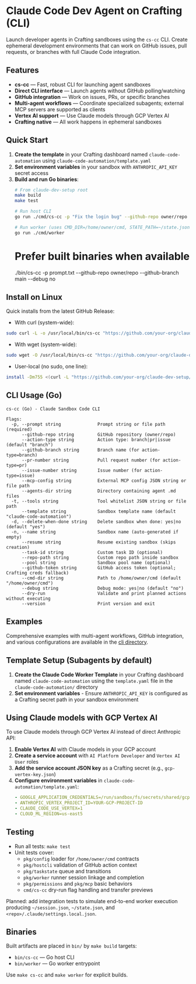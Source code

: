 # Claude Code Dev Agent on Crafting (CLI)

Launch developer agents in Crafting sandboxes using the `cs-cc` CLI. Create ephemeral development environments that can work on GitHub issues, pull requests, or branches with full Claude Code integration.

## Features

- **cs-cc** — Fast, robust CLI for launching agent sandboxes
- **Direct CLI interface** — Launch agents without GitHub polling/watching
- **GitHub integration** — Work on issues, PRs, or specific branches
- **Multi-agent workflows** — Coordinate specialized subagents; external MCP servers are supported as clients
- **Vertex AI support** — Use Claude models through GCP Vertex AI
- **Crafting native** — All work happens in ephemeral sandboxes

## Quick Start

1. **Create the template** in your Crafting dashboard named `claude-code-automation` using `claude-code-automation/template.yaml`
2. **Set environment variables** in your sandbox with `ANTHROPIC_API_KEY` secret access
3. **Build and run Go binaries**:
   ```bash
   # From claude-dev-setup root
   make build
   make test

   # Run host CLI
   go run ./cmd/cs-cc -p "Fix the login bug" --github-repo owner/repo --action-type branch --github-branch main --dry-run

   # Run worker (uses CMD_DIR=/home/owner/cmd, STATE_PATH=~/state.json, SESSION_PATH=~/session.json by default)
   go run ./cmd/worker
   ```
   # Prefer built binaries when available
   ./bin/cs-cc -p prompt.txt --github-repo owner/repo --github-branch main --debug no

## Install on Linux

Quick installs from the latest GitHub Release:

- With curl (system-wide):
```bash
sudo curl -L -o /usr/local/bin/cs-cc "https://github.com/your-org/claude-dev-setup/releases/latest/download/cs-cc_linux_amd64" && sudo chmod +x /usr/local/bin/cs-cc
```

- With wget (system-wide):
```bash
sudo wget -O /usr/local/bin/cs-cc "https://github.com/your-org/claude-dev-setup/releases/latest/download/cs-cc_linux_amd64" && sudo chmod +x /usr/local/bin/cs-cc
```

- User-local (no sudo, one line):
```bash
install -Dm755 <(curl -L "https://github.com/your-org/claude-dev-setup/releases/latest/download/cs-cc_linux_amd64") "$HOME/.local/bin/cs-cc"
```

## CLI Usage (Go)

```
cs-cc (Go) - Claude Sandbox Code CLI

Flags:
  -p, --prompt string              Prompt string or file path (required)
      --github-repo string         GitHub repository (owner/repo)
      --action-type string         Action type: branch|pr|issue (default "branch")
      --github-branch string       Branch name (for action-type=branch)
      --pr-number string           Pull request number (for action-type=pr)
      --issue-number string        Issue number (for action-type=issue)
      --mcp-config string          External MCP config JSON string or file path
      --agents-dir string          Directory containing agent .md files
  -t, --tools string               Tool whitelist JSON string or file path
      --template string            Sandbox template name (default "claude-code-automation")
  -d, --delete-when-done string    Delete sandbox when done: yes|no (default "yes")
  -n, --name string                Sandbox name (auto-generated if empty)
      --resume string              Resume existing sandbox (skips creation)
      --task-id string             Custom task ID (optional)
      --repo-path string           Custom repo path inside sandbox
      --pool string                Sandbox pool name (optional)
      --github-token string        GitHub access token (optional; Crafting creds fallback)
      --cmd-dir string             Path to /home/owner/cmd (default "/home/owner/cmd")
      --debug string               Debug mode: yes|no (default "no")
      --dry-run                    Validate and print planned actions without executing
      --version                    Print version and exit
```

## Examples

Comprehensive examples with multi-agent workflows, GitHub integration, and various configurations are available in the [cli directory](./cli/examples).

## Template Setup (Subagents by default)

1. **Create the Claude Code Worker Template** in your Crafting dashboard named `claude-code-automation` using the `template.yaml` file in the `claude-code-automation/` directory
2. **Set environment variables** - Ensure `ANTHROPIC_API_KEY` is configured as a Crafting secret path in your sandbox environment

## Using Claude models with GCP Vertex AI

To use Claude models through GCP Vertex AI instead of direct Anthropic API:

1. **Enable Vertex AI** with Claude models in your GCP account
2. **Create a service account** with `AI Platform Developer` and `Vertex AI User` roles
3. **Add the service account JSON key** as a Crafting secret (e.g., `gcp-vertex-key.json`)
4. **Configure environment variables** in `claude-code-automation/template.yaml`:
   ```yaml
   - GOOGLE_APPLICATION_CREDENTIALS=/run/sandbox/fs/secrets/shared/gcp-vertex-key.json
   - ANTHROPIC_VERTEX_PROJECT_ID=YOUR-GCP-PROJECT-ID
   - CLAUDE_CODE_USE_VERTEX=1
   - CLOUD_ML_REGION=us-east5
   ```

## Testing

- Run all tests: `make test`
- Unit tests cover:
  - `pkg/config` loader for `/home/owner/cmd` contracts
  - `pkg/hostcli` validation of GitHub action context
  - `pkg/taskstate` queue and transitions
  - `pkg/worker` runner session linkage and completion
  - `pkg/permissions` and `pkg/mcp` basic behaviors
  - `cmd/cs-cc` dry-run flag handling and transfer previews

Planned: add integration tests to simulate end-to-end worker execution producing `~/session.json`, `~/state.json`, and `<repo>/.claude/settings.local.json`.

## Binaries

Built artifacts are placed in `bin/` by `make build` targets:

- `bin/cs-cc` — Go host CLI
- `bin/worker` — Go worker entrypoint

Use `make cs-cc` and `make worker` for explicit builds.